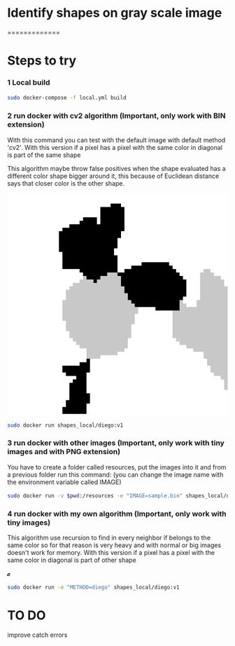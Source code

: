# Identify shapes on gray scale image
=============
# Steps to try 

### 1 Local build
```bash
sudo docker-compose -f local.yml build
```

### 2 run docker with cv2 algorithm (Important, only work with BIN extension)
With this command you can test with the default image with default method 'cv2'. With this version if a pixel has a pixel with the same color in diagonal is part of the same shape

This algorithm maybe throw false positives when the shape evaluated has a different color shape bigger around it, this because of Euclidean distance says that closer color is the other shape.

![Test Image ](https://github.com/SPLAYER-HD/ImageDetect-Colors-Shapes/blob/master/resources/shades-of-grey.png)

```bash
sudo docker run shapes_local/diego:v1
```

### 3 run docker with other images (Important, only work with tiny images and with PNG extension)
You have to create a folder called resources, put the images into it and from a previous folder run this command:
(you can change the image name with the environment variable called IMAGE)

```bash
sudo docker run -v $pwd:/resources -e "IMAGE=sample.bin" shapes_local/diego:v1
```

### 4 run docker with my own algorithm (Important, only work with tiny images)
This algorithm use recursion to find in every neighbor if belongs to the same color so for that reason is very heavy and with normal or big images doesn't work for memory. With this version if a pixel has a pixel with the same color in diagonal is part of other shape

![Test small Image ](https://github.com/SPLAYER-HD/ImageDetect-Colors-Shapes/blob/master/resources/small-shades-of-grey.png)

```bash
sudo docker run -e "METHOD=diego" shapes_local/diego:v1
```

# TO DO
improve catch errors
